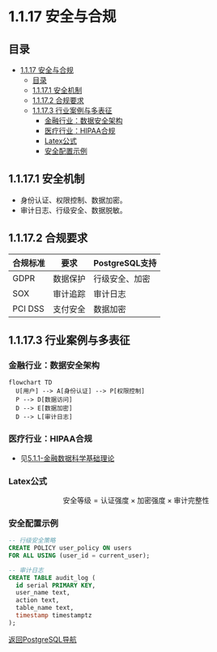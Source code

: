 # 1.1.17 安全与合规

## 目录

- [1.1.17 安全与合规](#1117-安全与合规)
  - [目录](#目录)
  - [1.1.17.1 安全机制](#11171-安全机制)
  - [1.1.17.2 合规要求](#11172-合规要求)
  - [1.1.17.3 行业案例与多表征](#11173-行业案例与多表征)
    - [金融行业：数据安全架构](#金融行业数据安全架构)
    - [医疗行业：HIPAA合规](#医疗行业hipaa合规)
    - [Latex公式](#latex公式)
    - [安全配置示例](#安全配置示例)

## 1.1.17.1 安全机制

- 身份认证、权限控制、数据加密。
- 审计日志、行级安全、数据脱敏。

## 1.1.17.2 合规要求

| 合规标准 | 要求 | PostgreSQL支持 |
|----------|------|----------------|
| GDPR     | 数据保护 | 行级安全、加密 |
| SOX      | 审计追踪 | 审计日志 |
| PCI DSS  | 支付安全 | 数据加密 |

## 1.1.17.3 行业案例与多表征

### 金融行业：数据安全架构

```mermaid
flowchart TD
  U[用户] --> A[身份认证] --> P[权限控制]
  P --> D[数据访问]
  D --> E[数据加密]
  D --> L[审计日志]
```

### 医疗行业：HIPAA合规

- 见[5.1.1-金融数据科学基础理论](../../../../5-行业应用与场景/5.1-金融数据分析/5.1.1-金融数据科学基础理论.md)

### Latex公式

$$
\text{安全等级} = \text{认证强度} \times \text{加密强度} \times \text{审计完整性}
$$

### 安全配置示例

```sql
-- 行级安全策略
CREATE POLICY user_policy ON users 
FOR ALL USING (user_id = current_user);

-- 审计日志
CREATE TABLE audit_log (
  id serial PRIMARY KEY,
  user_name text,
  action text,
  table_name text,
  timestamp timestamptz
);
```

[返回PostgreSQL导航](README.md)
